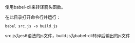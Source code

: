使用babel-cli来转译箭头函数。

在此目录打开命令行并运行：

```shell
babel src.js -o build.js
```


src.js为es6语法的js文件，build.js为babel-cli转译后输出的js文件